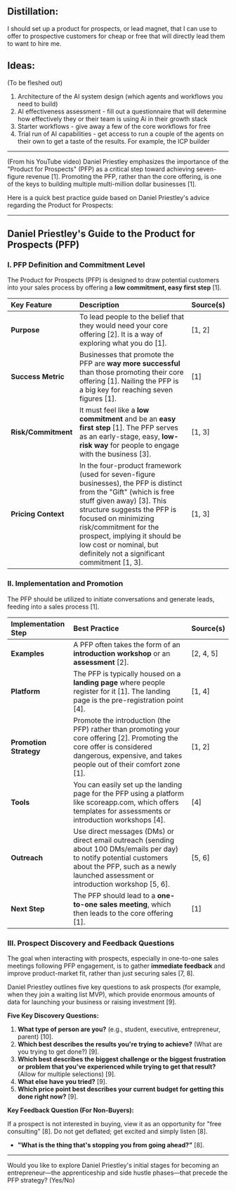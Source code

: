 ## Distillation: 
I should set up a product for prospects, or lead magnet, that I can use to offer to prospective customers for cheap or free that will directly lead them to want to hire me. 

## Ideas: 
(To be fleshed out)
1. Architecture of the AI system design (which agents and workflows you need to build)
2. AI effectiveness assessment - fill out a questionnaire that will determine how effectively they or their team is using Ai in their growth stack
3. Starter workflows - give away a few of the core workflows for free
4. Trial run of AI capabilities - get access to run a couple of the agents on their own to get a taste of the results. For example, the ICP builder

______
(From his YouTube video)
Daniel Priestley emphasizes the importance of the "Product for Prospects" (PFP) as a critical step toward achieving seven-figure revenue [1]. Promoting the PFP, rather than the core offering, is one of the keys to building multiple multi-million dollar businesses [1].

Here is a quick best practice guide based on Daniel Priestley's advice regarding the Product for Prospects:

***

## Daniel Priestley's Guide to the Product for Prospects (PFP)

### I. PFP Definition and Commitment Level

The Product for Prospects (PFP) is designed to draw potential customers into your sales process by offering a **low commitment, easy first step** [1].

| Key Feature | Description | Source(s) |
| :--- | :--- | :--- |
| **Purpose** | To lead people to the belief that they would need your core offering [2]. It is a way of exploring what you do [1]. | [1, 2] |
| **Success Metric** | Businesses that promote the PFP are **way more successful** than those promoting their core offering [1]. Nailing the PFP is a big key for reaching seven figures [1]. | [1] |
| **Risk/Commitment** | It must feel like a **low commitment** and be an **easy first step** [1]. The PFP serves as an early-stage, easy, **low-risk way** for people to engage with the business [3]. | [1, 3] |
| **Pricing Context** | In the four-product framework (used for seven-figure businesses), the PFP is distinct from the "Gift" (which is free stuff given away) [3]. This structure suggests the PFP is focused on minimizing risk/commitment for the prospect, implying it should be low cost or nominal, but definitely not a significant commitment [1, 3]. | [1, 3] |

### II. Implementation and Promotion

The PFP should be utilized to initiate conversations and generate leads, feeding into a sales process [1].

| Implementation Step | Best Practice | Source(s) |
| :--- | :--- | :--- |
| **Examples** | A PFP often takes the form of an **introduction workshop** or an **assessment** [2]. | [2, 4, 5] |
| **Platform** | The PFP is typically housed on a **landing page** where people register for it [1]. The landing page is the pre-registration point [4]. | [1, 4] |
| **Promotion Strategy** | Promote the introduction (the PFP) rather than promoting your core offering [2]. Promoting the core offer is considered dangerous, expensive, and takes people out of their comfort zone [1]. | [1, 2] |
| **Tools** | You can easily set up the landing page for the PFP using a platform like scoreapp.com, which offers templates for assessments or introduction workshops [4]. | [4] |
| **Outreach** | Use direct messages (DMs) or direct email outreach (sending about 100 DMs/emails per day) to notify potential customers about the PFP, such as a newly launched assessment or introduction workshop [5, 6]. | [5, 6] |
| **Next Step** | The PFP should lead to a **one-to-one sales meeting**, which then leads to the core offering [1]. | [1] |

### III. Prospect Discovery and Feedback Questions

The goal when interacting with prospects, especially in one-to-one sales meetings following PFP engagement, is to gather **immediate feedback** and improve product-market fit, rather than just securing sales [7, 8].

Daniel Priestley outlines five key questions to ask prospects (for example, when they join a waiting list MVP), which provide enormous amounts of data for launching your business or raising investment [9].

**Five Key Discovery Questions:**

1.  **What type of person are you?** (e.g., student, executive, entrepreneur, parent) [10].
2.  **Which best describes the results you're trying to achieve?** (What are you trying to get done?) [9].
3.  **Which best describes the biggest challenge or the biggest frustration or problem that you've experienced while trying to get that result?** (Allow for multiple selections) [9].
4.  **What else have you tried?** [9].
5.  **Which price point best describes your current budget for getting this done right now?** [9].

**Key Feedback Question (For Non-Buyers):**

If a prospect is not interested in buying, view it as an opportunity for "free consulting" [8]. Do not get deflated; get excited and simply listen [8].

*   **"What is the thing that's stopping you from going ahead?"** [8].

***

Would you like to explore Daniel Priestley's initial stages for becoming an entrepreneur—the apprenticeship and side hustle phases—that precede the PFP strategy? (Yes/No)
